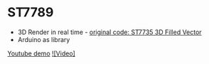 # ST7789

* 3D Render in real time - [original code: ST7735 3D Filled Vector](https://github.com/cbm80amiga/ST7735_3d_filled_vector)
* Arduino as library

[Youtube demo](https://www.youtube.com/watch?v=3IeQMOBieSw)
[![Video]](https://youtu.be/3IeQMOBieSw)
